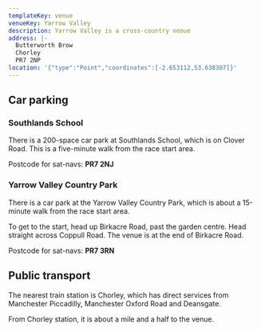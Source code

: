 ```yaml
---
templateKey: venue
venueKey: Yarrow Valley
description: Yarrow Valley is a cross-country venue
address: |-
  Butterworth Brow
  Chorley
  PR7 2NP
location: '{"type":"Point","coordinates":[-2.653112,53.638307]}'
---
```

## Car parking

### Southlands School

There is a 200-space car park at Southlands School, which is on Clover Road.
This is a five-minute walk from the race start area.

Postcode for sat-navs: **PR7 2NJ**

### Yarrow Valley Country Park

There is a car park at the Yarrow Valley Country Park, which is about a
15-minute walk from the race start area.

To get to the start, head up Birkacre Road, past the garden centre. Head straight
across Coppull Road. The venue is at the end of Birkacre Road.

Postcode for sat-navs: **PR7 3RN**

## Public transport

The nearest train station is Chorley, which has direct services from
Manchester Piccadilly, Manchester Oxford Road and Deansgate.

From Chorley station, it is about a mile and a half to the venue.
